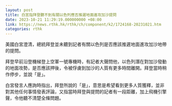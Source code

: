 ```yaml
---
layout: post
title: 白宮指拜登聽不到有關以色列應否推遲地面進攻加沙提問
date: 2023-10-21 11:29:19.000000000 +08:00
link: https://news.rthk.hk/rthk/ch/component/k2/1724168-20231021.htm
categories: rthk
---
```


美國白宮澄清，總統拜登並未聽到記者有關以色列是否應該推遲地面進攻加沙地帶的提問。

拜登早前沿登機梯登上空軍一號專機時，有記者大聲問他，以色列潛在對加沙發動的地面攻勢，是否應該押後，令被俘虜到加沙的人質有更多時間離開。拜登當時稍作停步，並說「是」。

白宮發言人應詢時指出，拜登所說的「是」，意思是希望看到更多人質獲釋，並非對其他任何事情發表評論，又指當時拜登與提問的記者有一段距離，加上飛機引擎聲，令他聽不清楚全條問題。
